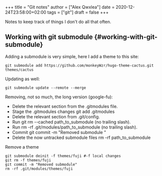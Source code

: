 +++
title = "Git notes"
author = ["Alex Qwxlea"]
date = 2020-12-24T23:58:00+02:00
tags = ["git"]
draft = false
+++

Notes to keep track of things I don't do all that often.


## Working with git submodule {#working-with-git-submodule}

Adding a submodule is very simple, here I add a theme to this site:

```shell
git submodule add https://github.com/monkeyWzr/hugo-theme-cactus.git themes/cactus
```

Updating as well:

```shell
git submodule update --remote --merge
```

Removing, not so much, the long version (google-fu):

-   Delete the relevant section from the .gitmodules file.
-   Stage the .gitmodules changes git add .gitmodules
-   Delete the relevant section from .git/config.
-   Run git rm --cached path\_to\_submodule (no trailing slash).
-   Run rm -rf .git/modules/path\_to\_submodule (no trailing slash).
-   Commit git commit -m "Removed submodule "
-   Delete the now untracked submodule files rm -rf path\_to\_submodule

Remove a theme

```shell
git submodule deinit -f themes/fuji #-f local changes
git rm -f themes/fuji
git commit -m "Removed submodule"
rm -rf .git/modules/themes/fuji
```
